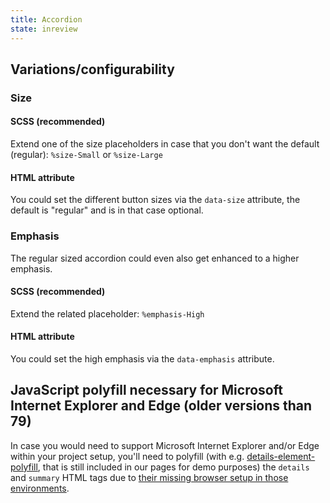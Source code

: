 ```yaml
---
title: Accordion
state: inreview
---
```


## Variations/configurability

### Size

#### SCSS (recommended)

Extend one of the size placeholders in case that you don't want the default (regular): `%size-Small` or `%size-Large`

#### HTML attribute

You could set the different button sizes via the `data-size` attribute, the default is "regular" and is in that case optional.

### Emphasis

The regular sized accordion could even also get enhanced to a higher emphasis.

#### SCSS (recommended)

Extend the related placeholder: `%emphasis-High`

#### HTML attribute

You could set the high emphasis via the `data-emphasis` attribute.

## JavaScript polyfill necessary for Microsoft Internet Explorer and Edge (older versions than 79)

In case you would need to support Microsoft Internet Explorer and/or Edge within your project setup, you'll need to polyfill (with e.g. [details-element-polyfill](https://github.com/javan/details-element-polyfill), that is still included in our pages for demo purposes) the `details` and `summary` HTML tags due to [their missing browser setup in those environments](https://caniuse.com/#feat=details).

[inspirational sources for this page]: # "https://db.de/epghyr#4114286-4114286"
[inspirational sources for this page]: # "https://getbootstrap.com/docs/4.3/components/collapse/"
[inspirational sources for this page]: # "https://karriere.deutschebahn.com/karriere-de/pflichtfooter/datenschutzpersonal-2653678"
[inspirational sources for this page]: # "https://karriere.deutschebahn.com/karriere-de/jobs/Hilfe-und-Kontakt-2654994"
[inspirational sources for this page]: # "https://www.bahn.de/service/individuelle-reise/barrierefrei/programm_der_db"
[inspirational sources for this page]: # "https://www.viget.com/articles/testing-accordion-menu-designs-iconography/"
